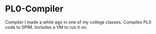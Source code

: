 # PL0-Compiler
Compiler I made a while ago in one of my college classes. Compiles PL0 code to SPIM. Includes a VM to run it on.
